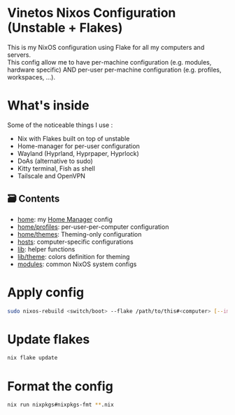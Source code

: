 # Vinetos Nixos Configuration (Unstable + Flakes)
This is my NixOS configuration using Flake for all my computers and servers.  
This config allow me to have per-machine configuration (e.g. modules, hardware specific) AND per-user per-machine configuration (e.g. profiles, workspaces, ...).

# What's inside
Some of the noticeable things I use :

- Nix with Flakes built on top of unstable
- Home-manager for per-user configuration
- Wayland (Hyprland, Hyprpaper, Hyprlock)
- DoAs (alternative to sudo)
- Kitty terminal, Fish as shell
- Tailscale and OpenVPN


## 🗃️ Contents
- [home](home): my [Home Manager](https://github.com/nix-community/home-manager) config
- [home/profiles](home/profiles): per-user-per-computer configuration
- [home/themes](home/themes): Theming-only configuration
- [hosts](hosts): computer-specific configurations
- [lib](lib): helper functions
- [lib/theme](lib/theme): colors definition for theming
- [modules](modules): common NixOS system configs

# Apply config
```sh
sudo nixos-rebuild <switch/boot> --flake /path/to/this#<computer> [--impure]
```

# Update flakes
```sh
nix flake update
```
# Format the config
```sh
nix run nixpkgs#nixpkgs-fmt **.nix
```


